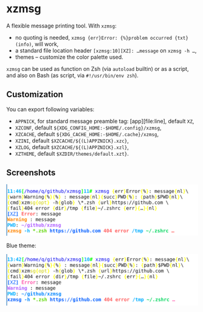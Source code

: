 # xzmsg

A flexible message printing tool. With `xzmsg`:
- no quoting is needed, `xzmsg {err}Error: {%}problem occurred {txt}(info)`,
will work,
- a standard file location header `[xzmsg:10][XZ]: …message` on `xzmsg -h …`,
- themes – customize the color palette used.

`xzmsg` can be used as function on Zsh (via `autoload` builtin) or as a script,
and also on Bash (as script, via `#!/usr/bin/env zsh`).

## Customization

You can export following variables:
- `APPNICK`, for standard message preamble tag: [app][file:line], default `XZ`,
- `XZCONF`, default `${XDG_CONFIG_HOME:-$HOME/.config}/xzmsg`,
- `XZCACHE`, default `${XDG_CACHE_HOME:-$HOME/.cache}/xzmsg`,
- `XZINI`, default `$XZCACHE/${(L)APPZNICK}.xzc}`,
- `XZLOG`, default `$XZCACHE/${(L)APPZNICK}.xzl}`,
- `XZTHEME`, default `$XZDIR/themes/default.xzt}`.

## Screenshots

![screenshot](https://github.com/psprint/xzmsg/blob/master/img/screenshot.png)

Blue theme:

![screenshotblue](https://github.com/psprint/xzmsg/blob/master/img/screenshotblue.png)
